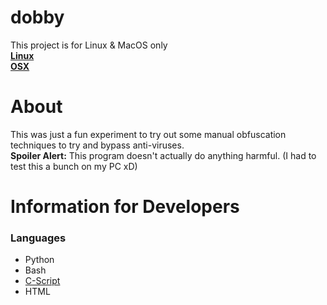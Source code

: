 # dobby
This project is for Linux & MacOS only<br />
**[Linux](https://github.com/Yochran/dobby/blob/main/dobby.py)**<br />
**[OSX](https://github.com/Yochran/dobby/blob/main/dobby_osx.py)**<br />

# About
This was just a fun experiment to try out some manual obfuscation techniques to try and bypass anti-viruses.<br />
**Spoiler Alert:** This program doesn't actually do anything harmful. (I had to test this a bunch on my PC xD)

# Information for Developers

### Languages
 - Python
 - Bash
 - [C-Script](https://github.com/the-antibody/cscript)
 - HTML

